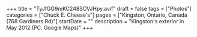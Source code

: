 +++
title = "TyJfGG9mKC248SOVJHpy.avif"
draft = false
tags = ["Photos"]
categories = ["Chuck E. Cheese's"]
pages = ["Kingston, Ontario, Canada (768 Gardiners Rd)"]
startDate = ""
description = "Kingston's exterior in May 2012 (PC. Google Maps)"
+++
